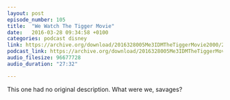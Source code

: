 ```yaml
---
layout: post
episode_number: 105
title:  "We Watch The Tigger Movie"
date:   2016-03-28 09:34:58 +0100
categories: podcast disney
link: https://archive.org/download/2016328005Me3IDMTheTiggerMovie2000/2016-3-28-005-Me3_IDM--TheTiggerMovie%282000%29.mp3
podcast_link: https://archive.org/download/2016328005Me3IDMTheTiggerMovie2000/2016-3-28-005-Me3_IDM--TheTiggerMovie%282000%29.mp3
audio_filesize: 96677728
audio_duration: "27:32"

---
```

This one had no original description. What were we, savages?
